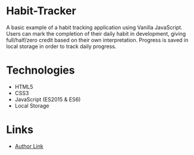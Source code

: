 # Habit-Tracker
A basic example of a habit tracking application using Vanilla JavaScript. Users can mark the completion of their daily habit in development, giving full/half/zero credit based on their own interpretation. Progress is saved in local storage in order to track daily progress.

# Technologies
* HTML5
* CSS3
* JavaScript (ES2015 & ES6)
* Local Storage

# Links
* [Author Link](https://github.com/alu1868)